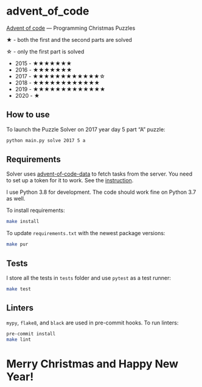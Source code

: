 # advent_of_code

[Advent of code](http://adventofcode.com/) — Programming Christmas Puzzles

★ - both the first and the second parts are solved

☆ - only the first part is solved

- 2015 - ★★★★★★★
- 2016 - ★★★★★★★
- 2017 - ★★★★★★★★★★★★☆
- 2018 - ★★★★★★★★★★★★
- 2019 - ★★★★★★★★★★★★★
- 2020 - ★

## How to use

To launch the Puzzle Solver on 2017 year day 5 part “A” puzzle:

```bash
python main.py solve 2017 5 a
```

## Requirements

Solver uses [advent-of-code-data][1] to fetch tasks from the server. You
need to set up a token for it to work. See the [instruction][2].

I use Python 3.8 for development. The code should work fine on Python 3.7 as
well.

To install requirements:

```bash
make install
```

To update `requirements.txt` with the newest package versions:

```bash
make pur
```

## Tests

I store all the tests in `tests` folder and use `pytest` as a test runner:

```bash
make test
```

## Linters

`mypy`, `flake8`, and `black` are used in pre-commit hooks. To run linters:

```bash
pre-commit install
make lint
```

# Merry Christmas and Happy New Year!

[1]: https://github.com/wimglenn/advent-of-code-data
[2]: https://github.com/wimglenn/advent-of-code-wim/issues/1
